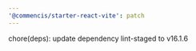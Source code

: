 ```yaml
---
'@commencis/starter-react-vite': patch
---
```


chore(deps): update dependency lint-staged to v16.1.6
